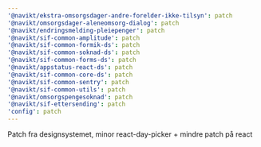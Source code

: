 ```yaml
---
'@navikt/ekstra-omsorgsdager-andre-forelder-ikke-tilsyn': patch
'@navikt/omsorgsdager-aleneomsorg-dialog': patch
'@navikt/endringsmelding-pleiepenger': patch
'@navikt/sif-common-amplitude': patch
'@navikt/sif-common-formik-ds': patch
'@navikt/sif-common-soknad-ds': patch
'@navikt/sif-common-forms-ds': patch
'@navikt/appstatus-react-ds': patch
'@navikt/sif-common-core-ds': patch
'@navikt/sif-common-sentry': patch
'@navikt/sif-common-utils': patch
'@navikt/omsorgspengesoknad': patch
'@navikt/sif-ettersending': patch
'config': patch
---
```


Patch fra designsystemet, minor react-day-picker + mindre patch på react
